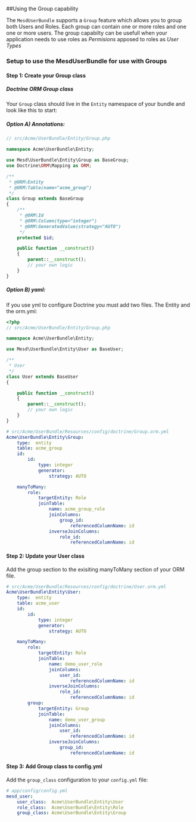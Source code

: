 ##Using the Group capability

The `MesdUserBundle` supports a `Group` feature which allows you to group both
Users and Roles. Each group can contain one or more roles and one one or more
users. The group capabilty can be usefull when your application needs to use
roles as *Permisions* apposed to roles as *User Types*


### Setup to use the MesdUserBundle for use with Groups

#### Step 1: Create your Group class

##### Doctrine ORM Group class

Your `Group` class should live in the `Entity` namespace of your bundle and look like this to
start:

##### Option A) Annotations:

``` php
// src/Acme/UserBundle/Entity/Group.php

namespace Acme\UserBundle\Entity;

use Mesd\UserBundle\Entity\Group as BaseGroup;
use Doctrine\ORM\Mapping as ORM;

/**
 * @ORM\Entity
 * @ORM\Table(name="acme_group")
 */
class Group extends BaseGroup
{
    /**
     * @ORM\Id
     * @ORM\Column(type="integer")
     * @ORM\GeneratedValue(strategy="AUTO")
     */
    protected $id;

    public function __construct()
    {
        parent::__construct();
        // your own logic
    }
}
```

##### Option B) yaml:

If you use yml to configure Doctrine you must add two files. The Entity and the orm.yml:

```php
<?php
// src/Acme/UserBundle/Entity/Group.php

namespace Acme\UserBundle\Entity;

use Mesd\UserBundle\Entity\User as BaseUser;

/**
 * User
 */
class User extends BaseUser
{

    public function __construct()
    {
        parent::__construct();
        // your own logic
    }
}
```

```yaml
# src/Acme/UserBundle/Resources/config/doctrine/Group.orm.yml
Acme\UserBundle\Entity\Group:
    type:  entity
    table: acme_group
    id:
        id:
            type: integer
            generator:
                strategy: AUTO

    manyToMany:
        role:
            targetEntity: Role
            joinTable:
                name: acme_group_role
                joinColumns:
                    group_id:
                        referencedColumnName: id
                inverseJoinColumns:
                    role_id:
                        referencedColumnName: id
```



#### Step 2: Update your User class

Add the group section to the exisiting manyToMany section of your ORM file.

``` yaml
# src/Acme/UserBundle/Resources/config/doctrine/User.orm.yml
Acme\UserBundle\Entity\User:
    type:  entity
    table: acme_user
    id:
        id:
            type: integer
            generator:
                strategy: AUTO

    manyToMany:
        role:
            targetEntity: Role
            joinTable:
                name: demo_user_role
                joinColumns:
                    user_id:
                        referencedColumnName: id
                inverseJoinColumns:
                    role_id:
                        referencedColumnName: id
        group:
            targetEntity: Group
            joinTable:
                name: demo_user_group
                joinColumns:
                    user_id:
                        referencedColumnName: id
                inverseJoinColumns:
                    group_id:
                        referencedColumnName: id
```

#### Step 3: Add Group class to config.yml

Add the `group_class` configuration to your `config.yml` file:

``` yaml
# app/config/config.yml
mesd_user:
    user_class:  Acme\UserBundle\Entity\User
    role_class:  Acme\UserBundle\Entity\Role
    group_class: Acme\UserBundle\Entity\Group
```